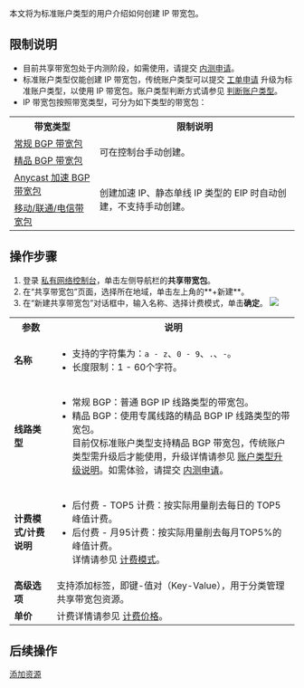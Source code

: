 本文将为标准账户类型的用户介绍如何创建 IP 带宽包。


## 限制说明
- 目前共享带宽包处于内测阶段，如需使用，请提交 [内测申请](https://cloud.tencent.com/apply/p/8o8lmsr5nj8)。
- 标准账户类型仅能创建 IP 带宽包，传统账户类型可以提交 [工单申请](https://console.cloud.tencent.com/workorder/category) 升级为标准账户类型，以使用 IP 带宽包。账户类型判断方式请参见 [判断账户类型](https://cloud.tencent.com/document/product/1199/49090#judge)。
- IP 带宽包按照带宽类型，可分为如下类型的带宽包：
<table>
<tr><th width="30%">带宽类型</th><th>限制说明</th></tr>
<tr><td><a href="https://cloud.tencent.com/document/product/684/15255#bgp">常规 BGP 带宽包</a></td><td rowspan="2">可在控制台手动创建。</td></tr>
<tr><td><a href="https://cloud.tencent.com/document/product/684/15255#cn2">精品 BGP 带宽包</a></td></tr>
<tr><td><a href="https://cloud.tencent.com/document/product/684/15255#anycast">Anycast 加速 BGP 带宽包</a></td><td rowspan="2">创建加速 IP、静态单线 IP 类型的 EIP 时自动创建，不支持手动创建。</td></tr>
<tr><td><a href="https://cloud.tencent.com/document/product/684/15255#singleip">移动/联通/电信带宽包</a></td></tr>
</table>

## 操作步骤
1. 登录 [私有网络控制台](https://console.cloud.tencent.com/vpc/vpc?rid=1)，单击左侧导航栏的**共享带宽包**。
2. 在“共享带宽包”页面，选择所在地域，单击左上角的**+新建**。
3. 在“新建共享带宽包”对话框中，输入名称、选择计费模式，单击**确定**。
![](https://main.qcloudimg.com/raw/814c74cc9239f580058214409bfdc57e.png)
<table>
	<tr><th width="15%">参数</th><th>说明</th></tr>
	<tr><td><strong>名称</strong></td><td><ul><li>支持的字符集为：<code>a - z</code>、<code>0 - 9</code>、<code>.</code>、<code>-</code>。</li><li>长度限制：1 - 60个字符。</li></ul></td></tr>
	<tr><td><strong>线路类型</strong></td><td><ul><li>常规 BGP：普通 BGP IP 线路类型的带宽包。</li><li>精品 BGP：使用专属线路的精品 BGP IP 线路类型的带宽包。<br/>目前仅标准账户类型支持精品 BGP 带宽包，传统账户类型需升级后才能使用，升级详情请参见 <a href="https://cloud.tencent.com/document/product/1199/49090">账户类型升级说明</a>。如需体验，请提交 <a href="https://cloud.tencent.com/apply/p/224jt7718s8">内测申请</a>。</li></ul></td></tr>
	<tr><td><strong>计费模式/计费说明</strong></td><td><ul><li>后付费 - TOP5 计费：按实际用量削去每日的 TOP5 峰值计费。</li><li>后付费 - 月95计费：按实际用量削去每月TOP5%的峰值计费。</li>详情请参见 <a href="https://cloud.tencent.com/document/product/684/51876">计费模式</a>。</ul></td></tr>
	<tr><td><strong>高级选项</strong></td><td>支持添加标签，即键-值对（Key-Value），用于分类管理共享带宽包资源。</tr>
	<tr><td><strong>单价</strong></td><td>计费详情请参见 <a href="https://cloud.tencent.com/document/product/684/15255">计费价格</a>。</td></tr>
</table>


## 后续操作
[添加资源](https://cloud.tencent.com/document/product/684/39944)
		
		

